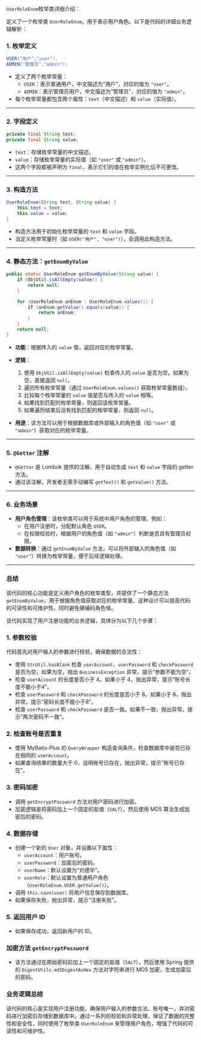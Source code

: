 `UserRoleEnum`枚举类详细介绍：

定义了一个枚举类 `UserRoleEnum`，用于表示用户角色。以下是代码的详细业务逻辑解析：

### 1. **枚举定义**
```java
USER("用户","user"),
ADMIN("管理员","admin");
```
- 定义了两个枚举常量：
    - `USER`：表示普通用户，中文描述为“用户”，对应的值为 `"user"`。
    - `ADMIN`：表示管理员用户，中文描述为“管理员”，对应的值为 `"admin"`。
- 每个枚举常量都包含两个属性：`text`（中文描述）和 `value`（实际值）。

---

### 2. **字段定义**
```java
private final String text;
private final String value;
```
- `text`：存储枚举常量的中文描述。
- `value`：存储枚举常量的实际值（如 `"user"` 或 `"admin"`）。
- 这两个字段都被声明为 `final`，表示它们的值在枚举实例化后不可更改。

---

### 3. **构造方法**
```java
UserRoleEnum(String text, String value) {
    this.text = text;
    this.value = value;
}
```
- 构造方法用于初始化枚举常量的 `text` 和 `value` 字段。
- 当定义枚举常量时（如 `USER("用户", "user")`），会调用此构造方法。

---

### 4. **静态方法：`getEnumByValue`**
```java
public static UserRoleEnum getEnumByValue(String value) {
    if (ObjUtil.isAllEmpty(value)) {
        return null;
    }

    for (UserRoleEnum anEnum : UserRoleEnum.values()) {
        if (anEnum.getValue().equals(value)) {
            return anEnum;
        }
    }
    return null;
}
```
- **功能**：根据传入的 `value` 值，返回对应的枚举常量。
- **逻辑**：
    1. 使用 `ObjUtil.isAllEmpty(value)` 检查传入的 `value` 是否为空。如果为空，直接返回 `null`。
    2. 遍历所有枚举常量（通过 `UserRoleEnum.values()` 获取枚举常量数组）。
    3. 比较每个枚举常量的 `value` 值是否与传入的 `value` 相等。
    4. 如果找到匹配的枚举常量，则返回该枚举常量。
    5. 如果遍历结束后没有找到匹配的枚举常量，则返回 `null`。

- **用途**：该方法可以用于根据数据库或外部输入的角色值（如 `"user"` 或 `"admin"`）获取对应的枚举常量。

---

### 5. **`@Getter` 注解**
- `@Getter` 是 Lombok 提供的注解，用于自动生成 `text` 和 `value` 字段的 getter 方法。
- 通过该注解，开发者无需手动编写 `getText()` 和 `getValue()` 方法。

---

### 6. **业务场景**
- **用户角色管理**：该枚举类可以用于系统中用户角色的管理。例如：
    - 在用户注册时，分配默认角色 `USER`。
    - 在权限校验时，根据用户的角色值（如 `"admin"`）判断是否具有管理员权限。
- **数据转换**：通过 `getEnumByValue` 方法，可以将外部输入的角色值（如 `"user"`）转换为枚举常量，便于后续逻辑处理。

---

### 总结
该代码的核心功能是定义用户角色的枚举类型，并提供了一个静态方法 `getEnumByValue`，用于根据角色值获取对应的枚举常量。这种设计可以提高代码的可读性和可维护性，同时避免硬编码角色值。


该代码实现了用户注册功能的业务逻辑，具体分为以下几个步骤：

### 1. 参数校验
代码首先对用户输入的参数进行校验，确保数据的合法性：
- 使用 `StrUtil.hasBlank` 检查 `userAccount`、`userPassword` 和 `checkPassword` 是否为空。如果为空，抛出 `BusinessException` 异常，提示“参数不能为空”。
- 检查 `userAccount` 的长度是否小于 4。如果小于 4，抛出异常，提示“账号长度不能小于4”。
- 检查 `userPassword` 和 `checkPassword` 的长度是否小于 8。如果小于 8，抛出异常，提示“密码长度不能小于8”。
- 检查 `userPassword` 和 `checkPassword` 是否一致。如果不一致，抛出异常，提示“两次密码不一致”。

### 2. 检查账号是否重复
- 使用 MyBatis-Plus 的 `QueryWrapper` 构造查询条件，检查数据库中是否已存在相同的 `userAccount`。
- 如果查询结果的数量大于 0，说明账号已存在，抛出异常，提示“账号已存在”。

### 3. 密码加密
- 调用 `getEncryptPassword` 方法对用户密码进行加密。
- 加密逻辑是将密码加上一个固定的盐值（`SALT`），然后使用 MD5 算法生成加密后的密码。

### 4. 数据存储
- 创建一个新的 `User` 对象，并设置以下属性：
  - `userAccount`：用户账号。
  - `userPassword`：加密后的密码。
  - `userName`：默认设置为“刘德华”。
  - `userRole`：默认设置为普通用户角色（`UserRoleEnum.USER.getValue()`）。
- 调用 `this.save(user)` 将用户信息保存到数据库。
- 如果保存失败，抛出异常，提示“注册失败”。

### 5. 返回用户 ID
- 如果保存成功，返回新用户的 ID。

### 加密方法 `getEncryptPassword`
- 该方法通过在原始密码前加上一个固定的盐值（`SALT`），然后使用 Spring 提供的 `DigestUtils.md5DigestAsHex` 方法对字符串进行 MD5 加密，生成加密后的密码。

### 业务逻辑总结
该代码的核心是实现用户注册功能，确保用户输入的参数合法、账号唯一，并对密码进行加密后存储到数据库中。通过一系列的校验和异常处理，保证了数据的完整性和安全性，同时使用了枚举类 `UserRoleEnum` 来管理用户角色，增强了代码的可读性和可维护性。
